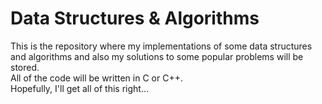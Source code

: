 # Data Structures & Algorithms
This is the repository where my implementations of some data structures and algorithms and also my solutions to some popular problems will be stored.  
All of the code will be written in C or C++.  
Hopefully, I'll get all of this right...
